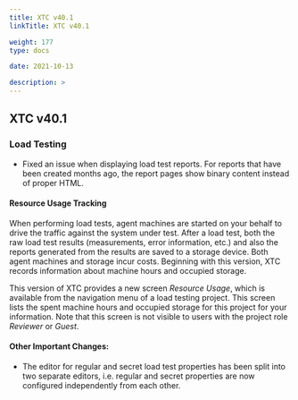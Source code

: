 ```yaml
---
title: XTC v40.1
linkTitle: XTC v40.1

weight: 177
type: docs

date: 2021-10-13

description: >
---
```


## XTC v40.1



### Load Testing
- Fixed an issue when displaying load test reports. For reports that have been created months ago, the report pages show binary content instead of proper HTML.

#### Resource Usage Tracking
When performing load tests, agent machines are started on your behalf to drive the traffic against the system under test. After a load test, both the raw load test results (measurements, error information, etc.) and also the reports generated from the results are saved to a storage device. Both agent machines and storage incur costs. Beginning with this version, XTC records information about machine hours and occupied storage.

This version of XTC provides a new screen *Resource Usage*, which is available from the navigation menu of a load testing project. This screen lists the spent machine hours and occupied storage for this project for your information. Note that this screen is not visible to users with the project role *Reviewer* or *Guest*.

#### Other Important Changes: 
- The editor for regular and secret load test properties has been split into two separate editors, i.e. regular and secret properties are now configured independently from each other.
